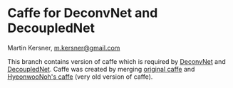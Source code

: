 # Caffe for DeconvNet and DecoupledNet

Martin Kersner, <m.kersner@gmail.com>

This branch contains version of caffe which is required by [DeconvNet](https://github.com/martinkersner/py-DeconvNet) and [DecoupledNet](https://github.com/martinkersner/py-DecoupledNet). 
Caffe was created by merging [original caffe](https://github.com/BVLC/caffe) and [HyeonwooNoh's caffe](https://github.com/HyeonwooNoh/caffe) (very old version of caffe).
